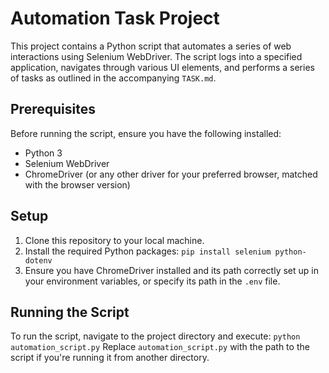 # Automation Task Project

This project contains a Python script that automates a series of web interactions using Selenium WebDriver. The script logs into a specified application, navigates through various UI elements, and performs a series of tasks as outlined in the accompanying `TASK.md`.

## Prerequisites

Before running the script, ensure you have the following installed:
- Python 3
- Selenium WebDriver
- ChromeDriver (or any other driver for your preferred browser, matched with the browser version)

## Setup

1. Clone this repository to your local machine.
2. Install the required Python packages:
`pip install selenium python-dotenv`
3. Ensure you have ChromeDriver installed and its path correctly set up in your environment variables, or specify its path in the `.env` file.

## Running the Script

To run the script, navigate to the project directory and execute:
`python automation_script.py`
Replace `automation_script.py` with the path to the script if you're running it from another directory.
